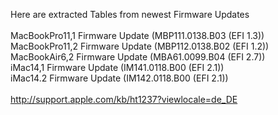 Here are extracted Tables from newest Firmware Updates
<br>
<br>MacBookPro11,1 Firmware Update (MBP111.0138.B03 (EFI 1.3))
<br>MacBookPro11,2 Firmware Update (MBP112.0138.B02 (EFI 1.2))
<br>MacBookAir6,2 Firmware Update (MBA61.0099.B04 (EFI 2.7))
<br>iMac14,1 Firmware Update (IM141.0118.B00 (EFI 2.1))
<br>iMac14.2 Firmware Update (IM142.0118.B00 (EFI 2.1))
<br>
<br>http://support.apple.com/kb/ht1237?viewlocale=de_DE